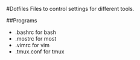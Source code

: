#Dotfiles
Files to control settings for different tools.

##Programs
* .bashrc for bash
* .mostrc for most
* .vimrc for vim 
* .tmux.conf for tmux
